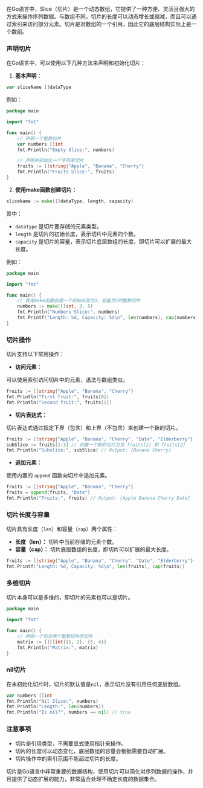 在Go语言中，Slice（切片）是一个动态数组，它提供了一种方便、灵活且强大的方式来操作序列数据。与数组不同，切片的长度可以动态增长或缩减，而且可以通过索引来访问部分元素。切片是对数组的一个引用，因此它的底层结构实际上是一个数组。

### 声明切片

在Go语言中，可以使用以下几种方法来声明和初始化切片：

1. **基本声明：**

```go
var sliceName []dataType
```

例如：

```go
package main

import "fmt"

func main() {
    // 声明一个整数切片
    var numbers []int
    fmt.Println("Empty Slice:", numbers)

    // 声明并初始化一个字符串切片
    fruits := []string{"Apple", "Banana", "Cherry"}
    fmt.Println("Fruits Slice:", fruits)
}
```

2. **使用make函数创建切片：**

```go
sliceName := make([]dataType, length, capacity)
```

其中：

- `dataType` 是切片要存储的元素类型。
- `length` 是切片的初始长度，表示切片中元素的个数。
- `capacity` 是切片的容量，表示切片底层数组的长度，即切片可以扩展的最大长度。

例如：

```go
package main

import "fmt"

func main() {
    // 使用make函数创建一个初始长度为3，容量为5的整数切片
    numbers := make([]int, 3, 5)
    fmt.Println("Numbers Slice:", numbers)
    fmt.Printf("Length: %d, Capacity: %d\n", len(numbers), cap(numbers))
}
```

### 切片操作

切片支持以下常用操作：

- **访问元素：**

可以使用索引访问切片中的元素，语法与数组类似。

```go
fruits := []string{"Apple", "Banana", "Cherry"}
fmt.Println("First fruit:", fruits[0])
fmt.Println("Second fruit:", fruits[1])
```

- **切片表达式：**

切片表达式通过指定下界（包含）和上界（不包含）来创建一个新的切片。

```go
fruits := []string{"Apple", "Banana", "Cherry", "Date", "Elderberry"}
subSlice := fruits[1:3] // 创建一个新的切片包含 fruits[1] 到 fruits[2]
fmt.Println("Subslice:", subSlice) // Output: [Banana Cherry]
```

- **追加元素：**

使用内置的 `append` 函数向切片中追加元素。

```go
fruits := []string{"Apple", "Banana", "Cherry"}
fruits = append(fruits, "Date")
fmt.Println("Fruits:", fruits) // Output: [Apple Banana Cherry Date]
```

### 切片长度与容量

切片具有长度（`len`）和容量（`cap`）两个属性：

- **长度（len）：** 切片中当前存储的元素个数。
- **容量（cap）：** 切片底层数组的长度，即切片可以扩展的最大长度。

```go
fruits := []string{"Apple", "Banana", "Cherry", "Date", "Elderberry"}
fmt.Printf("Length: %d, Capacity: %d\n", len(fruits), cap(fruits))
```

### 多维切片

切片本身可以是多维的，即切片的元素也可以是切片。

```go
package main

import "fmt"

func main() {
    // 声明一个包含两个整数切片的切片
    matrix := [][]int{{1, 2}, {3, 4}}
    fmt.Println("Matrix:", matrix)
}
```

### nil切片

在未初始化切片时，切片的默认值是`nil`，表示切片没有引用任何底层数组。

```go
var numbers []int
fmt.Println("Nil Slice:", numbers)
fmt.Println("Length:", len(numbers))
fmt.Println("Is nil?", numbers == nil) // true
```

### 注意事项

- 切片是引用类型，不需要显式使用指针来操作。
- 切片的长度可以动态变化，底层数组的容量会根据需要自动扩展。
- 切片操作中的索引范围不能超过切片的长度。

切片是Go语言中非常重要的数据结构，使用切片可以简化对序列数据的操作，并且提供了动态扩展的能力，非常适合处理不确定长度的数据集合。